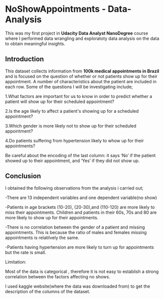 # NoShowAppointments - Data-Analysis

This was my first project in **Udacity Data Analyst NanoDegree** course where I performed data wrangling and exploratoty data analysis on the data to obtain meaningful insights.

## Introduction
This dataset collects information from **100k medical appointments in Brazil** and is focused on the question of whether or not patients show up for their appointment. A number of characteristics about the patient are included in each row. Some of the questions I will be investigating include;

1.What factors are important for us to know in order to predict whether a patient will show up for their scheduled appointment?

2.Is the age likely to affect a patient's showing up for a scheduled appointment?

3.Which gender is more likely not to show up for their scheduled appointment?

4.Do patients suffering from hypertension likely to whow up for their appointments?

Be careful about the encoding of the last column: it says ‘No’ if the patient showed up to their appointment, and ‘Yes’ if they did not show up.

## Conclusion
I obtained the following observations from the analysis i carried out;

-There are 13 independent variables and one dependent variable(no show)

-Patients in age brackets (10-20), (20-30),and (110-120) are more likely to miss their appointments. Children and patients in their 60s, 70s and 80 are more likely to show up for their appointments.

-There is no correlation between the gender of a patient and missing appointments. This is because the ratio of males and females missing appointments is relatilvely the same.

-Patients having hypertension are more likely to turn up for appointments but the rate is small.

Limitation:

Most of the data is categorical , therefore it is not easy to establish a strong correlation between the factors affecting no shows.

I used kaggle website(where the data was downloaded from) to get the description of the columns of the dataset.
